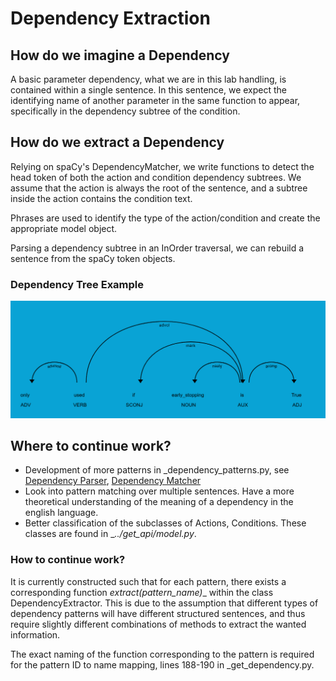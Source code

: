 # Dependency Extraction

## How do we imagine a Dependency

A basic parameter dependency, what we are in this lab handling, is contained within a single sentence. In this sentence, we expect the identifying name of another parameter in the same function to appear, specifically in the dependency subtree of the condition.


## How do we extract a Dependency

Relying on spaCy's DependencyMatcher, we write functions to detect the head token of both the action and condition dependency subtrees. We assume that the action is always the root of the sentence, and a subtree inside the action contains the condition text.

Phrases are used to identify the type of the action/condition and create the appropriate model object.

Parsing a dependency subtree in an InOrder traversal, we can rebuild a sentence from the spaCy token objects.


### Dependency Tree Example

![Alt text](dependency_tree_example.png "Dependency Tree Example")


## Where to continue work?
* Development of more patterns in _dependency_patterns.py, see [Dependency Parser](https://spacy.io/usage/linguistic-features#dependency-parse), [Dependency Matcher](https://spacy.io/usage/rule-based-matching#dependencymatcher)
* Look into pattern matching over multiple sentences. Have a more theoretical understanding of the meaning of a dependency in the english language.
* Better classification of the subclasses of Actions, Conditions. These classes are found in __../get_api/_model.py__.

### How to continue work?
It is currently constructed such that for each pattern, there exists a corresponding function __extract_(pattern_name)__ within the class DependencyExtractor. This is due to the assumption that different types of dependency patterns will have different structured sentences, and thus require slightly different combinations of methods to extract the wanted information.

The exact naming of the function corresponding to the pattern is required for the pattern ID to name mapping, lines 188-190 in _get_dependency.py.
